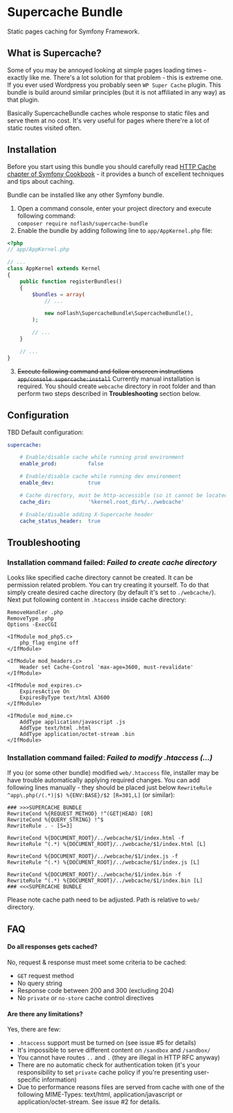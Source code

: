 # Supercache Bundle
Static pages caching for Symfony Framework.

## What is Supercache?
Some of you may be annoyed looking at simple pages loading times - exactly like me. There's a lot solution for that problem - this is extreme one.
If you ever used Wordpress you probably seen `WP Super Cache` plugin. This bundle is build around similar principles (but it is not affiliated in any way) as that plugin.  

Basically SupercacheBundle caches whole response to static files and serve them at no cost. It's very useful for pages where there're a lot of static routes visited often.

## Installation
Before you start using this bundle you should carefully read [HTTP Cache chapter of Symfony Cookbook](http://symfony.com/doc/current/book/http_cache.html) - it provides a bunch of excellent techniques and tips about caching.

Bundle can be installed like any other Symfony bundle.
  1. Open a command console, enter your project directory and execute following command:  
  `composer require noflash/supercache-bundle`
  2. Enable the bundle by adding following line to `app/AppKernel.php` file:
  ```php
  <?php
  // app/AppKernel.php
  
  // ...
  class AppKernel extends Kernel
  {
      public function registerBundles()
      {
          $bundles = array(
              // ...
  
              new noFlash\SupercacheBundle\SupercacheBundle(),
          );
  
          // ...
      }
  
      // ...
  }
  ```
  3. ~~Execute following command and follow onscreen instructions `app/console supercache:install`~~
  Currently manual installation is required. You should create `webcache` directory in root folder and than perform two steps described in **Troubleshooting** section below.

## Configuration
TBD
Default configuration:
```yaml
supercache:

    # Enable/disable cache while running prod environment
    enable_prod:          false

    # Enable/disable cache while running dev environment
    enable_dev:           true

    # Cache directory, must be http-accessible (so it cannot be located under app/)
    cache_dir:            '%kernel.root_dir%/../webcache'

    # Enable/disable adding X-Supercache header
    cache_status_header:  true

```

## Troubleshooting
### Installation command failed: *Failed to create cache directory*
Looks like specified cache directory cannot be created. It can be permission related problem. You can try creating it yourself. To do that simply create desired cache directory (by default it's set to `./webcache/`). Next put following content in `.htaccess` inside cache directory:
```apacheconf
RemoveHandler .php
RemoveType .php
Options -ExecCGI

<IfModule mod_php5.c>
    php_flag engine off
</IfModule>

<IfModule mod_headers.c>
    Header set Cache-Control 'max-age=3600, must-revalidate'
</IfModule>

<IfModule mod_expires.c>
    ExpiresActive On
    ExpiresByType text/html A3600
</IfModule>

<IfModule mod_mime.c>
    AddType application/javascript .js
    AddType text/html .html
    AddType application/octet-stream .bin
</IfModule>
```

### Installation command failed: *Failed to modify .htaccess (...)*
If you (or some other bundle) modified `web/.htaccess` file, installer may be have trouble automatically applying required changes. You can add following lines manually - they should be placed just below `RewriteRule ^app\.php(/(.*)|$) %{ENV:BASE}/$2 [R=301,L]` (or similar):
```apacheconf
### >>>SUPERCACHE BUNDLE 
RewriteCond %{REQUEST_METHOD} !^(GET|HEAD) [OR]
RewriteCond %{QUERY_STRING} !^$
RewriteRule . - [S=3]

RewriteCond %{DOCUMENT_ROOT}/../webcache/$1/index.html -f
RewriteRule ^(.*) %{DOCUMENT_ROOT}/../webcache/$1/index.html [L]

RewriteCond %{DOCUMENT_ROOT}/../webcache/$1/index.js -f
RewriteRule ^(.*) %{DOCUMENT_ROOT}/../webcache/$1/index.js [L]

RewriteCond %{DOCUMENT_ROOT}/../webcache/$1/index.bin -f
RewriteRule ^(.*) %{DOCUMENT_ROOT}/../webcache/$1/index.bin [L]
### <<<SUPERCACHE BUNDLE
```
Please note cache path need to be adjusted. Path is relative to `web/` directory.

## FAQ
#### Do all responses gets cached?
No, request & response must meet some criteria to be cached:
  * `GET` request method
  * No query string
  * Response code between 200 and 300 (excluding 204)
  * No `private` or `no-store` cache control directives   

#### Are there any limitations?
Yes, there are few:
  * `.htaccess` support must be turned on (see issue #5 for details)
  * It's impossible to serve different content on `/sandbox` and `/sandbox/`
  * You cannot have routes `..` and `.` (they are illegal in HTTP RFC anyway)
  * There are no automatic check for authentication token (it's your responsibility to set `private` cache policy if you're presenting user-specific information)
  * Due to performance reasons files are served from cache with one of the following MIME-Types: text/html, application/javascript or application/octet-stream. See issue #2 for details.
